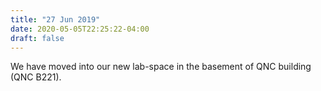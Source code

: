 ```yaml
---
title: "27 Jun 2019"
date: 2020-05-05T22:25:22-04:00
draft: false
---
```


We have moved into our new lab-space in the basement of QNC building (QNC B221). 
